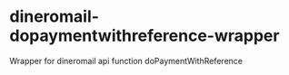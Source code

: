 dineromail-dopaymentwithreference-wrapper
=========================================

Wrapper for dineromail api function doPaymentWithReference
